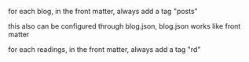 for each blog, in the front matter, always add a tag "posts"

this also can be configured through blog.json, blog.json works like front matter

for each readings, in the front matter, always add a tag "rd"